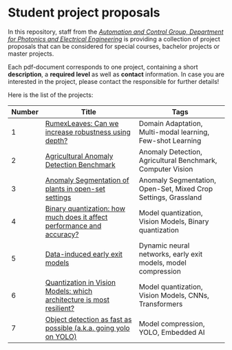 # Student project proposals
In this repository, staff from the *[Automation and Control Group, Department for Photonics and Electrical Engineering](https://electro.dtu.dk/research/research-areas/electro-technology/automation-og-control)* is providing a collection of project proposals that can be considered for special courses, bachelor projects or master projects.


Each pdf-document corresponds to one project, containing a short **description**, a **required level** as well as **contact** information. In case you are interested in the project, please contact the responsible for further details!

Here is the list of the projects:


| Number | Title | Tags |
|--------|-------|------|
| 1 | [RumexLeaves: Can we increase robustness using depth?](https://github.com/DTU-PAS/student-project-proposals/blob/main/project_descriptions/master/RumexLeaves_multi_model_model.pdf) | Domain Adaptation, Multi-modal learning, Few-shot Learning |
| 2 | [Agricultural Anomaly Detection Benchmark](https://github.com/DTU-PAS/student-project-proposals/blob/main/project_descriptions/master/agricultural_AD_benchmark.pdf) | Anomaly Detection, Agricultural Benchmark, Computer Vision |
| 3 | [Anomaly Segmentation of plants in open-set settings](https://github.com/DTU-PAS/student-project-proposals/blob/main/project_descriptions/master/anomaly_segmentation_of_plants.pdf) |  Anomaly Segmentation, Open-Set, Mixed Crop Settings, Grassland |
| 4 | [Binary quantization: how much does it affect performance and accuracy? ](https://github.com/DTU-PAS/student-project-proposals/blob/main/project_descriptions/master/Binary_quantization.pdf) | Model quantization, Vision Models, Binary quantization |
| 5 | [Data-induced early exit models](https://github.com/DTU-PAS/student-project-proposals/blob/main/project_descriptions/master/Early_exits.pdf) | Dynamic neural networks, early exit models, model compression |
| 6 | [Quantization in Vision Models: which architecture is most resilient?](https://github.com/DTU-PAS/student-project-proposals/blob/main/project_descriptions/master/Quantization_in_Vision_Models.pdf) | Model quantization, Vision Models, CNNs, Transformers |
| 7 | [Object detection as fast as possible (a.k.a. going yolo on YOLO)](https://github.com/DTU-PAS/student-project-proposals/blob/main/project_descriptions/master/Yolo_model_compression.pdf) | Model compression, YOLO, Embedded AI |
